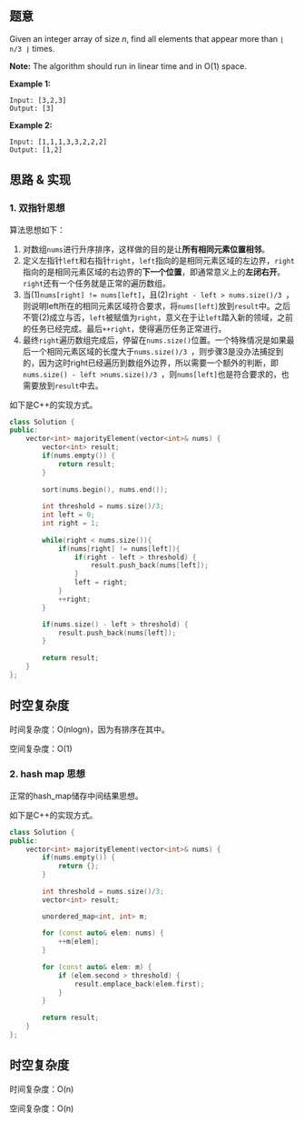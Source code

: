 ## 题意

Given an integer array of size *n*, find all elements that appear more than `⌊ n/3 ⌋` times.

**Note:** The algorithm should run in linear time and in O(1) space.

**Example 1:**

```
Input: [3,2,3]
Output: [3]
```

**Example 2:**

```
Input: [1,1,1,3,3,2,2,2]
Output: [1,2]
```

## 思路 & 实现

### 1. 双指针思想

算法思想如下：

1. 对数组`nums`进行升序排序，这样做的目的是让**所有相同元素位置相邻**。
2. 定义左指针`left`和右指针`right`，`left`指向的是相同元素区域的左边界，`right`指向的是相同元素区域的右边界的**下一个位置**，即通常意义上的**左闭右开**。`right`还有一个任务就是正常的遍历数组。
3. 当(1)`nums[right] != nums[left]`，且(2)`right - left > nums.size()/3 `，则说明left所在的相同元素区域符合要求，将`nums[left]`放到`result`中。之后不管(2)成立与否，`left`被赋值为`right`，意义在于让`left`踏入新的领域，之前的任务已经完成。最后`++right`，使得遍历任务正常进行。
4. 最终`right`遍历数组完成后，停留在`nums.size()`位置。一个特殊情况是如果最后一个相同元素区域的长度大于`nums.size()/3 `，则步骤3是没办法捕捉到的，因为这时right已经遍历到数组外边界，所以需要一个额外的判断，即`nums.size() - left >nums.size()/3 `，则`nums[left]`也是符合要求的，也需要放到`result`中去。

如下是C++的实现方式。

```C++
class Solution {
public:
    vector<int> majorityElement(vector<int>& nums) {
        vector<int> result;
      	if(nums.empty()) {
            return result;
        }
         
      	sort(nums.begin(), nums.end());
      
        int threshold = nums.size()/3;
        int left = 0;
        int right = 1;
      
        while(right < nums.size()){
            if(nums[right] != nums[left]){
                if(right - left > threshold) {
                    result.push_back(nums[left]);
                }
                left = right;
            }   
            ++right;
        }

        if(nums.size() - left > threshold) {
            result.push_back(nums[left]);
        }
        
        return result;
    }
};
```

## 时空复杂度

时间复杂度：O(nlogn)，因为有排序在其中。

空间复杂度：O(1)

### 2. hash map 思想

正常的hash_map储存中间结果思想。

如下是C++的实现方式。

```C++
class Solution {
public:
    vector<int> majorityElement(vector<int>& nums) {
        if(nums.empty()) {
            return {};
        }
         
        int threshold = nums.size()/3;
        vector<int> result;

        unordered_map<int, int> m;
        
        for (const auto& elem: nums) {
            ++m[elem];
        }
        
        for (const auto& elem: m) {
            if (elem.second > threshold) {
                result.emplace_back(elem.first);
            }
        }
        
        return result;
    }
};
```

## 时空复杂度

时间复杂度：O(n)

空间复杂度：O(n)